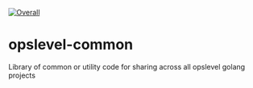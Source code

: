 [![Overall](https://img.shields.io/endpoint?style=flat&url=https%3A%2F%2Fapp.opslevel.com%2Fapi%2Fservice_level%2Fr3Ac0UgzX0Zxey6eF3Yw1lSMSeKddF2sf-5XuEptYVI)](https://app.opslevel.com/services/opslevel_common/maturity-report)

# opslevel-common
Library of common or utility code for sharing across all opslevel golang projects

